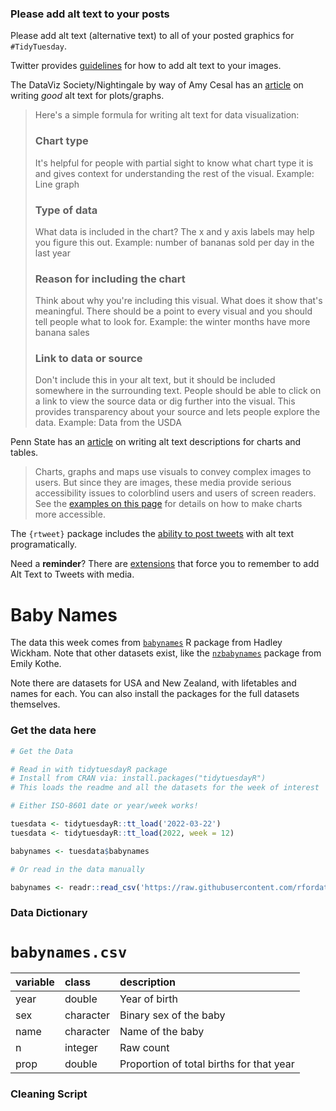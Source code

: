 ### Please add alt text to your posts

Please add alt text (alternative text) to all of your posted graphics for `#TidyTuesday`. 

Twitter provides [guidelines](https://help.twitter.com/en/using-twitter/picture-descriptions) for how to add alt text to your images.

The DataViz Society/Nightingale by way of Amy Cesal has an [article](https://medium.com/nightingale/writing-alt-text-for-data-visualization-2a218ef43f81) on writing _good_ alt text for plots/graphs.

> Here's a simple formula for writing alt text for data visualization:
> ### Chart type
> It's helpful for people with partial sight to know what chart type it is and gives context for understanding the rest of the visual.
> Example: Line graph
> ### Type of data
> What data is included in the chart? The x and y axis labels may help you figure this out.
> Example: number of bananas sold per day in the last year
> ### Reason for including the chart
> Think about why you're including this visual. What does it show that's meaningful. There should be a point to every visual and you should tell people what to look for.
> Example: the winter months have more banana sales
> ### Link to data or source
> Don't include this in your alt text, but it should be included somewhere in the surrounding text. People should be able to click on a link to view the source data or dig further into the visual. This provides transparency about your source and lets people explore the data.
> Example: Data from the USDA

Penn State has an [article](https://accessibility.psu.edu/images/charts/) on writing alt text descriptions for charts and tables.

> Charts, graphs and maps use visuals to convey complex images to users. But since they are images, these media provide serious accessibility issues to colorblind users and users of screen readers. See the [examples on this page](https://accessibility.psu.edu/images/charts/) for details on how to make charts more accessible.

The `{rtweet}` package includes the [ability to post tweets](https://docs.ropensci.org/rtweet/reference/post_tweet.html) with alt text programatically.

Need a **reminder**? There are [extensions](https://chrome.google.com/webstore/detail/twitter-required-alt-text/fpjlpckbikddocimpfcgaldjghimjiik/related) that force you to remember to add Alt Text to Tweets with media.

# Baby Names

The data this week comes from [`babynames`](http://hadley.github.io/babynames/) R package from Hadley Wickham. Note that other datasets exist, like the [`nzbabynames`](https://github.com/ekothe/nzbabynames) package from Emily Kothe.

Note there are datasets for USA and New Zealand, with lifetables and names for each. You can also install the packages for the full datasets themselves.

### Get the data here

```r
# Get the Data

# Read in with tidytuesdayR package 
# Install from CRAN via: install.packages("tidytuesdayR")
# This loads the readme and all the datasets for the week of interest

# Either ISO-8601 date or year/week works!

tuesdata <- tidytuesdayR::tt_load('2022-03-22')
tuesdata <- tidytuesdayR::tt_load(2022, week = 12)

babynames <- tuesdata$babynames

# Or read in the data manually

babynames <- readr::read_csv('https://raw.githubusercontent.com/rfordatascience/tidytuesday/main/data/2022/2022-03-22/babynames.csv')

```
### Data Dictionary

# `babynames.csv`

|variable |class     |description |
|:--------|:---------|:-----------|
|year     |double    | Year of birth |
|sex      |character | Binary sex of the baby |
|name     |character | Name of the baby |
|n        |integer   | Raw count |
|prop     |double    | Proportion of total births for that year  |

### Cleaning Script

